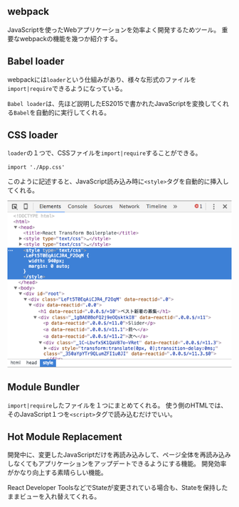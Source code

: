 ## webpack

JavaScriptを使ったWebアプリケーションを効率よく開発するためツール。
重要なwebpackの機能を幾つか紹介する。

## Babel loader

webpackには`loader`という仕組みがあり、様々な形式のファイルを`import|require`できるようになっている。

`Babel loader`は、先ほど説明したES2015で書かれたJavaScriptを変換してくれる`Babel`を自動的に実行してくれる。

## CSS loader

`loader`の１つで、CSSファイルを`import|require`することができる。

```
import './App.css'
```

このように記述すると、JavaScript読み込み時に`<style>`タグを自動的に挿入してくれる。

![css loader](./assets/css_loader.png)

## Module Bundler

`import|require`したファイルを１つにまとめてくれる。
使う側のHTMLでは、そのJavaScript１つを`<script>`タグで読み込むだけでいい。


## Hot Module Replacement

開発中に、変更したJavaScriptだけを再読み込みして、ページ全体を再読み込みしなくてもアプリケーションをアップデートできるようにする機能。
開発効率がかなり向上する素晴らしい機能。

React Developer ToolsなどでStateが変更されている場合も、Stateを保持したままビューを入れ替えてくれる。
